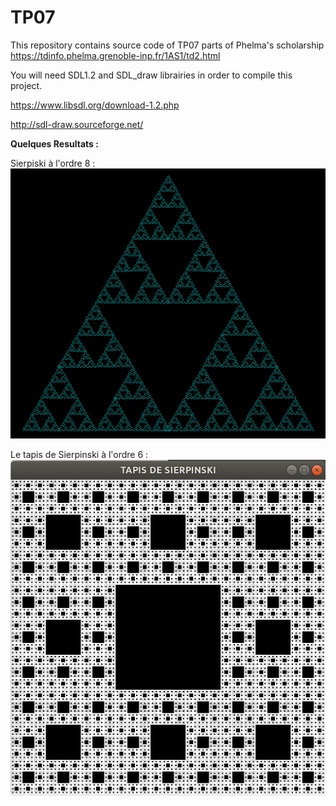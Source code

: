 # TP07

This repository contains source code of TP07 parts of Phelma's scholarship
https://tdinfo.phelma.grenoble-inp.fr/1AS1/td2.html


You will need SDL1.2 and SDL_draw librairies in order to compile this project.

https://www.libsdl.org/download-1.2.php

http://sdl-draw.sourceforge.net/

**Quelques Resultats :**

Sierpiski à l'ordre 8 :
![](images/sier.png)

Le tapis de Sierpinski à l'ordre 6 :
![](images/tapiss.png)
